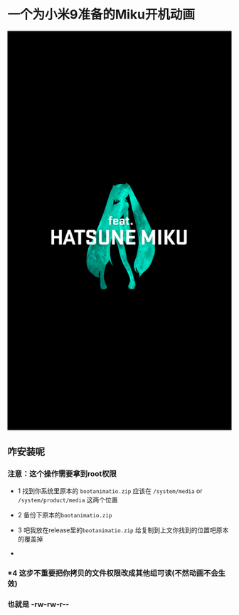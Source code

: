 # 一个为小米9准备的Miku开机动画

![alt Image](/ani2/00096.jpg)

## 咋安装呢

### 注意：这个操作需要拿到root权限

 * 1 找到你系统里原本的 ```bootanimatio.zip``` 应该在 ```/system/media``` or ```/system/product/media``` 这两个位置

 * 2 备份下原本的```bootanimatio.zip```  

 * 3  吧我放在release里的```bootanimatio.zip``` 给复制到上文你找到的位置吧原本的覆盖掉
* 

 ### *4 这步不重要把你拷贝的文件权限改成其他组可读(不然动画不会生效)
 ### 也就是 -rw-rw-r--
